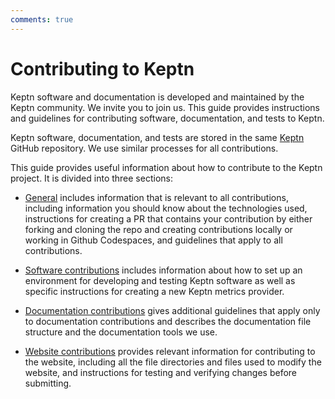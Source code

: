 ```yaml
---
comments: true
---
```


# Contributing to Keptn

Keptn software and documentation
is developed and maintained by the Keptn community.
We invite you to join us.
This guide provides instructions and guidelines
for contributing software, documentation, and tests to Keptn.

Keptn software, documentation, and tests are stored in the same
[Keptn](https://github.com/keptn/lifecycle-toolkit)
GitHub repository.
We use similar processes for all contributions.

This guide provides useful information about how to contribute to the Keptn project.
It is divided into three sections:

* [General](general/index.md) includes information
  that is relevant to all contributions, including
  information you should know about the technologies used,
  instructions for creating a PR that contains your contribution
  by either forking and cloning the repo and creating contributions locally
  or working in Github Codespaces,
  and guidelines that apply to all contributions.

* [Software contributions](software/index.md)
  includes information about how to set up an environment
  for developing and testing Keptn software
  as well as specific instructions for creating a new
  Keptn metrics provider.

* [Documentation contributions](docs/index.md)
  gives additional guidelines that apply only to documentation contributions
  and describes the documentation file structure
  and the documentation tools we use.

* [Website contributions](website/index.md)
  provides relevant information for contributing 
  to the website, including all the file directories and 
  files used to modify the website, and instructions for
  testing and verifying changes before submitting.
